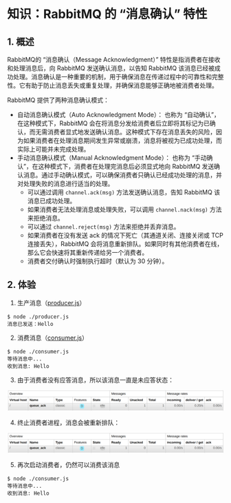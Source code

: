 # 知识：RabbitMQ 的 “消息确认” 特性

## 1. 概述

RabbitMQ的 “消息确认（Message Acknowledgment）” 特性是指消费者在接收和处理消息后，向 RabbitMQ 发送确认消息，以告知 RabbitMQ 该消息已经被成功处理。消息确认是一种重要的机制，用于确保消息在传递过程中的可靠性和完整性。它有助于防止消息丢失或重复处理，并确保消息能够正确地被消费者处理。

RabbitMQ 提供了两种消息确认模式：

- 自动消息确认模式（Auto Acknowledgment Mode）： 也称为 “自动确认”，在这种模式下，RabbitMQ 会在将消息分发给消费者后立即将其标记为已确认，而无需消费者显式地发送确认消息。这种模式下存在消息丢失的风险，因为如果消费者在处理消息期间发生异常或崩溃，消息将被视为已成功处理，而实际上可能并未完成处理。
- 手动消息确认模式（Manual Acknowledgment Mode）： 也称为 “手动确认”，在这种模式下，消费者在处理完消息后必须显式地向 RabbitMQ 发送确认消息。通过手动确认模式，可以确保消费者只确认已经成功处理的消息，并对处理失败的消息进行适当的处理。
    - 可以通过调用 `channel.ack(msg)` 方法发送确认消息，告知 RabbitMQ 该消息已成功处理。
    - 如果消费者无法处理消息或处理失败，可以调用 `channel.nack(msg)` 方法来拒绝消息。
    - 可以通过 `channel.reject(msg)` 方法来拒绝并丢弃消息。
    - 如果消费者在没有发送 ack 的情况下死亡（其通道关闭、连接关闭或 TCP 连接丢失），RabbitMQ 会将消息重新排队。如果同时有其他消费者在线，那么它会快速将其重新传递给另一个消费者。
    - 消费者交付确认时强制执行超时（默认为 30 分钟）。

## 2. 体验

1. 生产消息（[producer.js](producer.js)）

```shell
$ node ./producer.js
消息已发送：Hello
```

2. 消费消息（[consumer.js](consumer.js)）

```shell
$ node ./consumer.js
等待消息中...
收到消息: Hello
```

3. 由于消费者没有应答消息，所以该消息一直是未应答状态：

<img alt="unacked.png" src="img/unacked.png" width="700"/>

4. 终止消费者进程，消息会被重新排队：

<img alt="ready.png" src="img/ready.png" width="700"/>

5. 再次启动消费者，仍然可以消费该消息

```shell
$ node ./consumer.js
等待消息中...
收到消息: Hello
```
